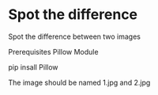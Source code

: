 # Spot the difference
 Spot the difference between two images


Prerequisites
Pillow Module

pip insall Pillow


The image should be named 1.jpg and 2.jpg

